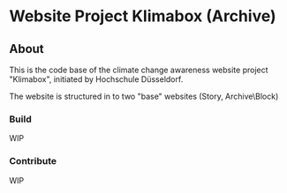 # Website Project Klimabox (Archive)

## About

This is the code base of the climate change awareness website project "Klimabox", initiated by Hochschule Düsseldorf.

The website is structured in to two "base" websites (Story, Archive\Block)

### Build

WIP

### Contribute

WIP
